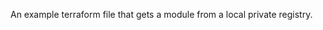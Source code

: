 <!--
SPDX-FileCopyrightText: 2022 NRK

SPDX-License-Identifier: GPL-3.0-only
-->

An example terraform file that gets a module from a local private registry.
